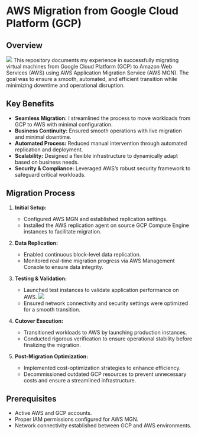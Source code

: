 # AWS Migration from Google Cloud Platform (GCP)

## Overview
![](./media/architecture.png)
This repository documents my experience in successfully migrating virtual machines from Google Cloud Platform (GCP) to Amazon Web Services (AWS) using AWS Application Migration Service (AWS MGN). The goal was to ensure a smooth, automated, and efficient transition while minimizing downtime and operational disruption.

## Key Benefits
- **Seamless Migration:** I streamlined the process to move workloads from GCP to AWS with minimal configuration.
- **Business Continuity:** Ensured smooth operations with live migration and minimal downtime.
- **Automated Process:** Reduced manual intervention through automated replication and deployment.
- **Scalability:** Designed a flexible infrastructure to dynamically adapt based on business needs.
- **Security & Compliance:** Leveraged AWS’s robust security framework to safeguard critical workloads.

## Migration Process
1. **Initial Setup:**
   - Configured AWS MGN and established replication settings.
   - Installed the AWS replication agent on source GCP Compute Engine instances to facilitate migration.

2. **Data Replication:**
   - Enabled continuous block-level data replication.
   - Monitored real-time migration progress via AWS Management Console to ensure data integrity.

3. **Testing & Validation:**
   - Launched test instances to validate application performance on AWS.
     ![](./media/dashboard.png)
   - Ensured network connectivity and security settings were optimized for a smooth transition.

4. **Cutover Execution:**
   - Transitioned workloads to AWS by launching production instances.
   - Conducted rigorous verification to ensure operational stability before finalizing the migration.

5. **Post-Migration Optimization:**
   - Implemented cost-optimization strategies to enhance efficiency.
   - Decommissioned outdated GCP resources to prevent unnecessary costs and ensure a streamlined infrastructure.

## Prerequisites
- Active AWS and GCP accounts.
- Proper IAM permissions configured for AWS MGN.
- Network connectivity established between GCP and AWS environments.
